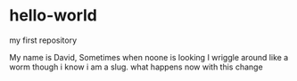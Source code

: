 # hello-world
my first repository

My name is David, Sometimes when noone is looking I wriggle around like a worm though i know i am a slug.
what happens now with this change
